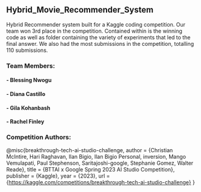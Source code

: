 ## Hybrid_Movie_Recommender_System
Hybrid Recommender system built for a Kaggle coding competition. Our team won 3rd place in the competition. 
Contained within is the winning code as well as folder containing the variety of experiments that led to the final answer.
We also had the most submissions in the competition, totalling 110 submissions.

### Team Members:
#### - Blessing Nwogu
#### - Diana Castillo
#### - Gila Kohanbash
#### - Rachel Finley

### Competition Authors:
@misc{breakthrough-tech-ai-studio-challenge,
    author = {Christian McIntire, Hari Raghavan, Ilan Bigio, Ilan Bigio Personal, inversion, Mango Vemulapati, Paul Stephenson, Saritajoshi-google, Stephanie Gomez, Walter Reade},
    title = {BTTAI x Google Spring 2023 AI Studio Competition},
    publisher = {Kaggle},
    year = {2023},
    url = {https://kaggle.com/competitions/breakthrough-tech-ai-studio-challenge}
}

